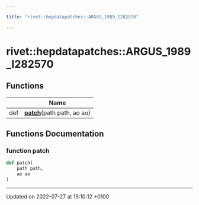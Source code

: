 ```yaml
---

title: "rivet::hepdatapatches::ARGUS_1989_I282570"

---
```


# rivet::hepdatapatches::ARGUS_1989_I282570



## Functions

|                | Name           |
| -------------- | -------------- |
| def | **[patch](http://example.org/namespaces/namespacerivet_1_1hepdatapatches_1_1argus__1989__i282570/#function-patch)**(path path, ao ao) |


## Functions Documentation

### function patch

```python
def patch(
    path path,
    ao ao
)
```






-------------------------------

Updated on 2022-07-27 at 19:10:12 +0100